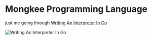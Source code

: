 # Mongkee Programming Language

just me going through [Writing An Interpreter In Go](https://interpreterbook.com/)

![Writing An Interpreter In Go](https://interpreterbook.com/img/cover-cb2da3d1.png)